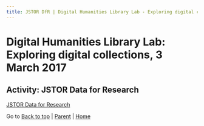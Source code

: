 ```yaml
---
title: JSTOR DfR | Digital Humanities Library Lab - Exploring digital collections, 3 March 2017
---
```


# Digital Humanities Library Lab: Exploring digital collections, 3 March 2017


## Activity: JSTOR Data for Research
[JSTOR Data for Research](http://dfr.jstor.org/)


Go to [Back to top](#activity-jstor-data-for-research) | [Parent](index.html) | [Home](/)
